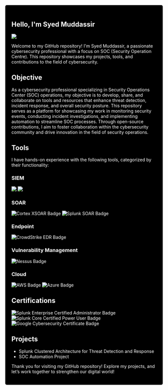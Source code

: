 <div style="background-color: black; color: white; padding: 20px; border-radius: 5px;">

## Hello, I'm Syed Muddassir
<a href="https://linkedin.com/in/syed-muddassir--"><img src="https://img.shields.io/badge/-LinkedIn-0072b1?&style=for-the-badge&logo=linkedin&logoColor=white" /></a>

Welcome to my GitHub repository! I'm Syed Muddassir, a passionate cybersecurity professional with a focus on SOC (Security Operation Centre). This repository showcases my projects, tools, and contributions to the field of cybersecurity.

## Objective

As a cybersecurity professional specializing in Security Operations Center (SOC) operations, my objective is to develop, share, and collaborate on tools and resources that enhance threat detection, incident response, and overall security posture. This repository serves as a platform for showcasing my work in monitoring security events, conducting incident investigations, and implementing automation to streamline SOC processes. Through open-source contributions, I aim to foster collaboration within the cybersecurity community and drive innovation in the field of security operations.

<!--
## Skills

| Skill                                         | Associated Project         |
|-----------------------------------------------|----------------------------|
| SIEM Implementation and Log Analysis          | <a href="https://google.com">Detection Lab</a>|
| Network Traffic Monitoring and Attack Detection | <a href="https://google.com">Detection Lab</a>|
| Security Automation with Shuffle SOAR         | SOC Automation Lab|
| Incident Response Planning and Execution      | SOC Automation Lab|
| Case Management with TheHive                  | SOC Automation Lab|
| Scripting and Automation for Threat Mitigation | SOC Automation Lab|
-->
## Tools

I have hands-on experience with the following tools, categorized by their functionality:

### SIEM
<div>
    <img src="https://img.shields.io/badge/-Splunk-000000?&style=for-the-badge&logo=Splunk&logoColor=white" />
    <img src="https://img.shields.io/badge/-Elastic-005571?&style=for-the-badge&logo=Elastic&logoColor=white" />
</div>

### SOAR
<div>
  <img src="https://img.shields.io/badge/-Cortex_XSOAR-FF6F20?&style=for-the-badge&logo=Palo%20Alto%20Networks&logoColor=white" alt="Cortex XSOAR Badge" />
  <img src="https://img.shields.io/badge/-Splunk_SOAR-000000?&style=for-the-badge&logo=Splunk&logoColor=white" alt="Splunk SOAR Badge" />
</div>


### Endpoint
<div>
   <img src="https://img.shields.io/badge/-CrowdStrike EDR-000000?&style=for-the-badge&logo=CrowdStrike&logoColor=white" alt="CrowdStrike EDR Badge" />
</div>

### Vulnerability Management
<div>
  <img src="https://img.shields.io/badge/-Nessus-4CBBF3?&style=for-the-badge&logo=Tenable&logoColor=white" alt="Nessus Badge" />
</div>

### Cloud
<div>
  <img src="https://img.shields.io/badge/-AWS-232F3E?&style=for-the-badge&logo=AmazonAWS&logoColor=white" alt="AWS Badge" />
  <img src="https://img.shields.io/badge/-Azure-0078D4?&style=for-the-badge&logo=MicrosoftAzure&logoColor=white" alt="Azure Badge" />
</div>


## Certifications
<div>
<img src="https://img.shields.io/badge/-Splunk_Enterprise_Certified_Administrator-000000?&style=for-the-badge&logo=Splunk&logoColor=white" alt="Splunk Enterprise Certified Administrator Badge" />
<img src="https://img.shields.io/badge/-Splunk_Core_Certified_Power_User-000000?&style=for-the-badge&logo=Splunk&logoColor=white" alt="Splunk Core Certified Power User Badge" />
<img src="https://img.shields.io/badge/-Google_Cybersecurity_Certificate-4285F4?&style=for-the-badge&logo=Google&logoColor=white" alt="Google Cybersecurity Certificate Badge" />
</div>

## Projects
- Splunk Clustered Architecture for Threat Detection and Response
- SOC Automation Project

Thank you for visiting my GitHub repository! Explore my projects, and let’s work together to strengthen our digital world!
</div>
<!--
**MuddsiSyed/MuddsiSyed** is a ✨ _special_ ✨ repository because its `README.md` (this file) appears on your GitHub profile.

# Cybersecurity Professional Portfolio

Welcome to my GitHub repository! I'm [Your Name], a passionate cybersecurity professional with a focus on [specific areas, e.g., threat analysis, penetration testing, incident response]. This repository showcases my projects, tools, and contributions to the field of cybersecurity.

## About Me

- 🔒 **Cybersecurity Specialist** with [X years] of experience in safeguarding information systems.
- 🎓 [Your Degree] in [Your Field] from [Your University].
- 🌍 [Any relevant certifications, e.g., CISSP, CEH, CompTIA Security+].
- 💻 Proficient in [programming languages, tools, or technologies, e.g., Python, Metasploit, Wireshark].
- 🤝 Active contributor to open-source projects and the cybersecurity community.

## Projects

Here are some of the key projects I have worked on:

### 1. [Project Name]
- **Description:** Brief overview of what the project is about.
- **Technologies Used:** [List technologies, e.g., Python, Java, Bash].
- **Link:** [GitHub link to the project]

### 2. [Project Name]
- **Description:** Brief overview of what the project is about.
- **Technologies Used:** [List technologies].
- **Link:** [GitHub link to the project]

### 3. [Project Name]
- **Description:** Brief overview of what the project is about.
- **Technologies Used:** [List technologies].
- **Link:** [GitHub link to the project]

## Skills

- **Security Tools:** [List tools, e.g., Burp Suite, Nmap, Snort].
- **Programming Languages:** [List languages, e.g., Python, JavaScript, C++].
- **Operating Systems:** [List OS, e.g., Linux, Windows].
- **Frameworks:** [List frameworks, e.g., OWASP, MITRE ATT&CK].

## Blog & Resources

I enjoy sharing knowledge and insights on cybersecurity topics. Check out my blog and resources:

- [Blog Link](#) - Insights on cybersecurity trends, tips, and tutorials.
- [YouTube Channel](#) - Video tutorials and walkthroughs on various cybersecurity tools and techniques.

## Get in Touch

I’m always open to collaboration and discussions! Feel free to reach out:

- 📧 Email: [your.email@example.com]
- 🔗 LinkedIn: [Your LinkedIn Profile](#)
- 🐦 Twitter: [Your Twitter Handle](#)

## License

This project is licensed under the [MIT License](LICENSE).

---

Thank you for visiting my GitHub repository! Explore my projects, and let’s work together to strengthen our digital world!

-->
